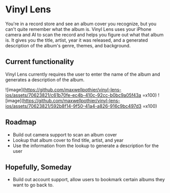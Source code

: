# Vinyl Lens

You're in a record store and see an album cover you recognize, but you can't quite remember what the album is. Vinyl Lens uses your iPhone camera and AI to scan the record and helps you figure out what that album is. It gives you the title, artist, year it was released, and a generated description of the album's genre, themes, and background.

## Current functionality
Vinyl Lens currently requires the user to enter the name of the album and generates a description of the album.

![image](https://github.com/maxwellpothier/vinyl-lens-ios/assets/70623821/c61b70fe-ec4b-410c-92cc-b0bc9a05f43a =x100)
![image](https://github.com/maxwellpothier/vinyl-lens-ios/assets/70623821/592b8f14-9f50-41a4-a826-916c9bc497d3 =x100)


## Roadmap
- Build out camera support to scan an album cover
- Lookup that album cover to find title, artist, and year
- Use the information from the lookup to generate a description for the user

## Hopefully, Someday
- Build out account support, allow users to bookmark certain albums they want to go back to.
